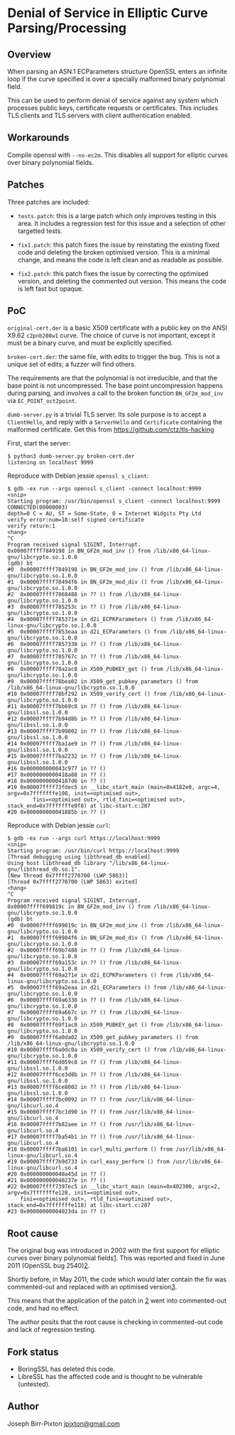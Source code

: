 Denial of Service in Elliptic Curve Parsing/Processing
======================================================

Overview
--------
When parsing an ASN.1 ECParameters structure OpenSSL enters
an infinite loop if the curve specified is over a specially
malformed binary polynomial field.

This can be used to perform denial of service against any
system which processes public keys, certificate requests or
certificates.  This includes TLS clients and TLS servers with
client authentication enabled.

Workarounds
-----------
Compile openssl with `--no-ec2m`.  This disables all support
for elliptic curves over binary polynomial fields.

Patches
-------
Three patches are included:

- `tests.patch`: this is a large patch which only improves testing
  in this area. It includes a regression test for this issue and
  a selection of other targetted tests.

- `fix1.patch`: this patch fixes the issue by reinstating the
  existing fixed code and deleting the broken optimised version.
  This is a minimal change, and means the code is left clean
  and as readable as possible.

- `fix2.patch`: this patch fixes the issue by correcting the
  optimised version, and deleting the commented out version.
  This means the code is left fast but opaque.

PoC
---

`original-cert.der` is a basic X509 certificate with a public
key on the ANSI X9.62 `c2pnb208w1` curve.  The choice of curve
is not important, except it must be a binary curve, and must
be explicitly specified.

`broken-cert.der`: the same file, with edits to trigger the bug.
This is not a unique set of edits; a fuzzer will find others.

The requirements are that the polynomial is not irreducible,
and that the base point is not uncompressed.  The base point
uncompression happens during parsing, and involves a call
to the broken function `BN_GF2m_mod_inv` via `EC_POINT_oct2point`.

`dumb-server.py` is a trivial TLS server.  Its sole purpose
is to accept a `ClientHello`, and reply with a `ServerHello` and
`Certificate` containing the malformed certificate.  Get this from
https://github.com/ctz/tls-hacking

First, start the server:

    $ python3 dumb-server.py broken-cert.der
    listening on localhost 9999

Reproduce with Debian jessie `openssl s_client`:

    $ gdb -ex run --args openssl s_client -connect localhost:9999
    <snip>
    Starting program: /usr/bin/openssl s_client -connect localhost:9999
    CONNECTED(00000003)
    depth=0 C = AU, ST = Some-State, O = Internet Widgits Pty Ltd
    verify error:num=18:self signed certificate
    verify return:1
    <hang>
    ^C
    Program received signal SIGINT, Interrupt.
    0x00007ffff7849198 in BN_GF2m_mod_inv () from /lib/x86_64-linux-gnu/libcrypto.so.1.0.0
    (gdb) bt
    #0  0x00007ffff7849198 in BN_GF2m_mod_inv () from /lib/x86_64-linux-gnu/libcrypto.so.1.0.0
    #1  0x00007ffff78494f6 in BN_GF2m_mod_div () from /lib/x86_64-linux-gnu/libcrypto.so.1.0.0
    #2  0x00007ffff7868488 in ?? () from /lib/x86_64-linux-gnu/libcrypto.so.1.0.0
    #3  0x00007ffff785253c in ?? () from /lib/x86_64-linux-gnu/libcrypto.so.1.0.0
    #4  0x00007ffff785371e in d2i_ECPKParameters () from /lib/x86_64-linux-gnu/libcrypto.so.1.0.0
    #5  0x00007ffff7853eaa in d2i_ECParameters () from /lib/x86_64-linux-gnu/libcrypto.so.1.0.0
    #6  0x00007ffff7857338 in ?? () from /lib/x86_64-linux-gnu/libcrypto.so.1.0.0
    #7  0x00007ffff785767c in ?? () from /lib/x86_64-linux-gnu/libcrypto.so.1.0.0
    #8  0x00007ffff78a2ac8 in X509_PUBKEY_get () from /lib/x86_64-linux-gnu/libcrypto.so.1.0.0
    #9  0x00007ffff78bea02 in X509_get_pubkey_parameters () from /lib/x86_64-linux-gnu/libcrypto.so.1.0.0
    #10 0x00007ffff78bf292 in X509_verify_cert () from /lib/x86_64-linux-gnu/libcrypto.so.1.0.0
    #11 0x00007ffff7bb69c8 in ?? () from /lib/x86_64-linux-gnu/libssl.so.1.0.0
    #12 0x00007ffff7b94d8b in ?? () from /lib/x86_64-linux-gnu/libssl.so.1.0.0
    #13 0x00007ffff7b99002 in ?? () from /lib/x86_64-linux-gnu/libssl.so.1.0.0
    #14 0x00007ffff7ba1ae9 in ?? () from /lib/x86_64-linux-gnu/libssl.so.1.0.0
    #15 0x00007ffff7ba2232 in ?? () from /lib/x86_64-linux-gnu/libssl.so.1.0.0
    #16 0x000000000043c977 in ?? ()
    #17 0x0000000000418a88 in ?? ()
    #18 0x00000000004187d6 in ?? ()
    #19 0x00007ffff73fdec5 in __libc_start_main (main=0x4182e0, argc=4, argv=0x7fffffffe108, init=<optimised out>, 
            fini=<optimised out>, rtld_fini=<optimised out>, stack_end=0x7fffffffe0f8) at libc-start.c:287
    #20 0x000000000041885b in ?? ()

Reproduce with Debian jessie `curl`:

    $ gdb -ex run --args curl https://localhost:9999
    <snip>
    Starting program: /usr/bin/curl https://localhost:9999
    [Thread debugging using libthread_db enabled]
    Using host libthread_db library "/lib/x86_64-linux-gnu/libthread_db.so.1".
    [New Thread 0x7ffff2770700 (LWP 5863)]
    [Thread 0x7ffff2770700 (LWP 5863) exited]
    <hang>
    ^C
    Program received signal SIGINT, Interrupt.
    0x00007ffff699819c in BN_GF2m_mod_inv () from /lib/x86_64-linux-gnu/libcrypto.so.1.0.0
    (gdb) bt
    #0  0x00007ffff699819c in BN_GF2m_mod_inv () from /lib/x86_64-linux-gnu/libcrypto.so.1.0.0
    #1  0x00007ffff69984f6 in BN_GF2m_mod_div () from /lib/x86_64-linux-gnu/libcrypto.so.1.0.0
    #2  0x00007ffff69b7488 in ?? () from /lib/x86_64-linux-gnu/libcrypto.so.1.0.0
    #3  0x00007ffff69a153c in ?? () from /lib/x86_64-linux-gnu/libcrypto.so.1.0.0
    #4  0x00007ffff69a271e in d2i_ECPKParameters () from /lib/x86_64-linux-gnu/libcrypto.so.1.0.0
    #5  0x00007ffff69a2eaa in d2i_ECParameters () from /lib/x86_64-linux-gnu/libcrypto.so.1.0.0
    #6  0x00007ffff69a6338 in ?? () from /lib/x86_64-linux-gnu/libcrypto.so.1.0.0
    #7  0x00007ffff69a667c in ?? () from /lib/x86_64-linux-gnu/libcrypto.so.1.0.0
    #8  0x00007ffff69f1ac8 in X509_PUBKEY_get () from /lib/x86_64-linux-gnu/libcrypto.so.1.0.0
    #9  0x00007ffff6a0da02 in X509_get_pubkey_parameters () from /lib/x86_64-linux-gnu/libcrypto.so.1.0.0
    #10 0x00007ffff6a0dc0a in X509_verify_cert () from /lib/x86_64-linux-gnu/libcrypto.so.1.0.0
    #11 0x00007ffff6d059c8 in ?? () from /lib/x86_64-linux-gnu/libssl.so.1.0.0
    #12 0x00007ffff6ce3d8b in ?? () from /lib/x86_64-linux-gnu/libssl.so.1.0.0
    #13 0x00007ffff6ce8002 in ?? () from /lib/x86_64-linux-gnu/libssl.so.1.0.0
    #14 0x00007ffff7bc0092 in ?? () from /usr/lib/x86_64-linux-gnu/libcurl.so.4
    #15 0x00007ffff7bc1d90 in ?? () from /usr/lib/x86_64-linux-gnu/libcurl.so.4
    #16 0x00007ffff7b82aee in ?? () from /usr/lib/x86_64-linux-gnu/libcurl.so.4
    #17 0x00007ffff7ba54b1 in ?? () from /usr/lib/x86_64-linux-gnu/libcurl.so.4
    #18 0x00007ffff7ba6101 in curl_multi_perform () from /usr/lib/x86_64-linux-gnu/libcurl.so.4
    #19 0x00007ffff7b9d733 in curl_easy_perform () from /usr/lib/x86_64-linux-gnu/libcurl.so.4
    #20 0x000000000040a45d in ?? ()
    #21 0x000000000040237e in ?? ()
    #22 0x00007ffff7397ec5 in __libc_start_main (main=0x402300, argc=2, argv=0x7fffffffe128, init=<optimised out>, 
        fini=<optimised out>, rtld_fini=<optimised out>, stack_end=0x7fffffffe118) at libc-start.c:287
    #23 0x00000000004023da in ?? ()

Root cause
----------
The original bug was introduced in 2002 with the first support
for elliptic curves over binary polynomial fields[1].  This was
reported and fixed in June 2011 (OpenSSL bug 2540)[2].

Shortly before, in May 2011, the code which would later contain
the fix was commented-out and replaced with an optimised version[3].

This means that the application of the patch in [2] went into
commented-out code, and had no effect.

The author posits that the root cause is checking in commented-out
code and lack of regression testing.

[1]: https://github.com/openssl/openssl/commit/1dc920c8de5b7109727a21163843feecdf06a8cf
[2]: https://github.com/openssl/openssl/commit/8038e7e44c6060398f0793e3e16db0ad1ee95b9d
[3]: https://github.com/openssl/openssl/commit/034688ec4d0e3d350dc0ee9602552f92e8889fc0

Fork status
-----------

- BoringSSL has deleted this code.
- LibreSSL has the affected code and is thought to be vulnerable (untested).

Author
------
Joseph Birr-Pixton <jpixton@gmail.com>

